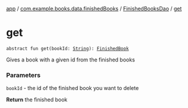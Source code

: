 [app](../../index.md) / [com.example.books.data.finishedBooks](../index.md) / [FinishedBooksDao](index.md) / [get](./get.md)

# get

`abstract fun get(bookId: `[`String`](https://kotlinlang.org/api/latest/jvm/stdlib/kotlin/-string/index.html)`): `[`FinishedBook`](../-finished-book/index.md)

Gives a book with a given id from the finished books

### Parameters

`bookId` - the id of the finished book you want to delete

**Return**
the finished book

